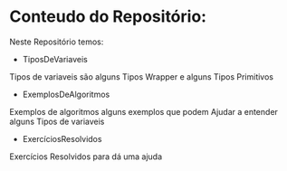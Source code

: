 # Conteudo do Repositório:

Neste Repositório temos:

- TiposDeVariaveis

Tipos de variaveis são alguns Tipos Wrapper e
alguns Tipos Primitivos 

- ExemplosDeAlgoritmos

Exemplos de algoritmos alguns exemplos que podem
Ajudar a entender alguns Tipos de variaveis


- ExercíciosResolvidos

Exercícios Resolvidos para dá uma ajuda 

